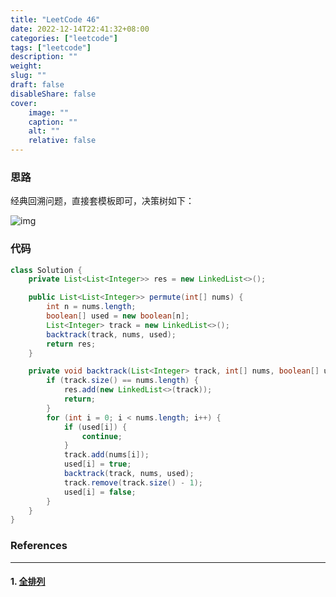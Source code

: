 ```yaml
---
title: "LeetCode 46"
date: 2022-12-14T22:41:32+08:00
categories: ["leetcode"]
tags: ["leetcode"]
description: ""
weight:
slug: ""
draft: false
disableShare: false
cover:
    image: ""
    caption: ""
    alt: ""
    relative: false
---
```


### 思路

经典回溯问题，直接套模板即可，决策树如下：

![img](https://labuladong.gitee.io/algo/images/backtracking/3.jpg)

### 代码

```java
class Solution {
    private List<List<Integer>> res = new LinkedList<>();

    public List<List<Integer>> permute(int[] nums) {
        int n = nums.length;
        boolean[] used = new boolean[n];
        List<Integer> track = new LinkedList<>();
        backtrack(track, nums, used);
        return res;
    }

    private void backtrack(List<Integer> track, int[] nums, boolean[] used) {
        if (track.size() == nums.length) {
            res.add(new LinkedList<>(track));
            return;
        }
        for (int i = 0; i < nums.length; i++) {
            if (used[i]) {
                continue;
            }
            track.add(nums[i]);
            used[i] = true;
            backtrack(track, nums, used);
            track.remove(track.size() - 1);
            used[i] = false;
        }
    }
}
```

### References

---

#### 1. [全排列](https://leetcode.cn/problems/permutations/)
